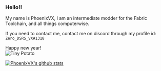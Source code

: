 ### Hello!!

My name is PhoenixVX, I am an intermediate modder for the Fabric Toolchain, and all things computerwise.

If you need to contact me, contact me on discord through my profile id: `Zero_DSRS_VX#1318`

Happy new year!
<br/>
![Tiny Potato](https://cdn.discordapp.com/emojis/552977803633623040.png?v=1)

[![PhoenixVX's github stats](https://github-readme-stats.vercel.app/api?username=PhoenixVX)](https://github.com/anuraghazra/github-readme-stats)

